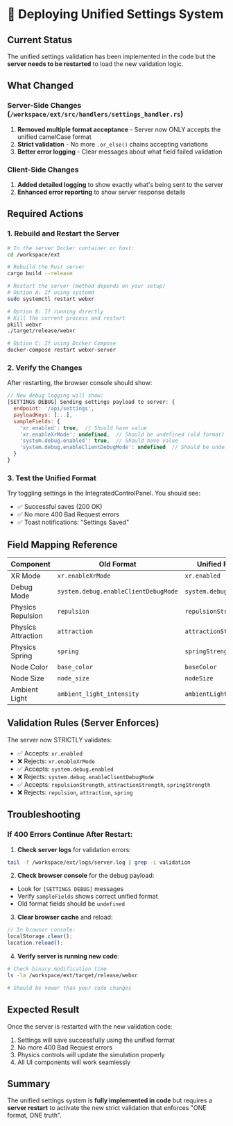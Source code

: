 # 🚀 Deploying Unified Settings System

## Current Status
The unified settings validation has been implemented in the code but the **server needs to be restarted** to load the new validation logic.

## What Changed

### Server-Side Changes (`/workspace/ext/src/handlers/settings_handler.rs`)
1. **Removed multiple format acceptance** - Server now ONLY accepts the unified camelCase format
2. **Strict validation** - No more `.or_else()` chains accepting variations
3. **Better error logging** - Clear messages about what field failed validation

### Client-Side Changes  
1. **Added detailed logging** to show exactly what's being sent to the server
2. **Enhanced error reporting** to show server response details

## Required Actions

### 1. Rebuild and Restart the Server

```bash
# In the server Docker container or host:
cd /workspace/ext

# Rebuild the Rust server
cargo build --release

# Restart the server (method depends on your setup)
# Option A: If using systemd
sudo systemctl restart webxr

# Option B: If running directly
# Kill the current process and restart
pkill webxr
./target/release/webxr

# Option C: If using Docker Compose
docker-compose restart webxr-server
```

### 2. Verify the Changes

After restarting, the browser console should show:

```javascript
// New debug logging will show:
[SETTINGS DEBUG] Sending settings payload to server: {
  endpoint: '/api/settings',
  payloadKeys: [...],
  sampleFields: {
    'xr.enabled': true,  // Should have value
    'xr.enableXrMode': undefined,  // Should be undefined (old format)
    'system.debug.enabled': true,  // Should have value
    'system.debug.enableClientDebugMode': undefined  // Should be undefined
  }
}
```

### 3. Test the Unified Format

Try toggling settings in the IntegratedControlPanel. You should see:
- ✅ Successful saves (200 OK)
- ✅ No more 400 Bad Request errors
- ✅ Toast notifications: "Settings Saved"

## Field Mapping Reference

| Component | Old Format | Unified Format |
|-----------|------------|----------------|
| XR Mode | `xr.enableXrMode` | `xr.enabled` |
| Debug Mode | `system.debug.enableClientDebugMode` | `system.debug.enabled` |
| Physics Repulsion | `repulsion` | `repulsionStrength` |
| Physics Attraction | `attraction` | `attractionStrength` |
| Physics Spring | `spring` | `springStrength` |
| Node Color | `base_color` | `baseColor` |
| Node Size | `node_size` | `nodeSize` |
| Ambient Light | `ambient_light_intensity` | `ambientLightIntensity` |

## Validation Rules (Server Enforces)

The server now STRICTLY validates:
- ✅ Accepts: `xr.enabled` 
- ❌ Rejects: `xr.enableXrMode`
- ✅ Accepts: `system.debug.enabled`
- ❌ Rejects: `system.debug.enableClientDebugMode`
- ✅ Accepts: `repulsionStrength`, `attractionStrength`, `springStrength`
- ❌ Rejects: `repulsion`, `attraction`, `spring`

## Troubleshooting

### If 400 Errors Continue After Restart:

1. **Check server logs** for validation errors:
```bash
tail -f /workspace/ext/logs/server.log | grep -i validation
```

2. **Check browser console** for the debug payload:
- Look for `[SETTINGS DEBUG]` messages
- Verify `sampleFields` shows correct unified format
- Old format fields should be `undefined`

3. **Clear browser cache** and reload:
```javascript
// In browser console:
localStorage.clear();
location.reload();
```

4. **Verify server is running new code**:
```bash
# Check binary modification time
ls -la /workspace/ext/target/release/webxr

# Should be newer than your code changes
```

## Expected Result

Once the server is restarted with the new validation code:
1. Settings will save successfully using the unified format
2. No more 400 Bad Request errors
3. Physics controls will update the simulation properly
4. All UI components will work seamlessly

## Summary

The unified settings system is **fully implemented in code** but requires a **server restart** to activate the new strict validation that enforces "ONE format, ONE truth".